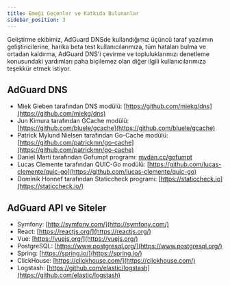 ```yaml
---
title: Emeği Geçenler ve Katkıda Bulunanlar
sidebar_position: 3
---
```


Geliştirme ekibimiz, AdGuard DNSde kullandığımız üçüncü taraf yazılımın geliştiricilerine, harika beta test kullanıcılarımıza, tüm hataları bulma ve ortadan kaldırma, AdGuard DNS'i çevirme ve topluluklarımızı denetleme konusundaki yardımları paha biçilemez olan diğer ilgili kullanıcılarımıza teşekkür etmek istiyor.

## AdGuard DNS

- Miek Gieben tarafından DNS modülü: [https://github.com/miekg/dns](https://github.com/miekg/dns)
- Jun Kimura tarafından GCache modülü: [https://github.com/bluele/gcache](https://github.com/bluele/gcache)
- Patrick Mylund Nielsen tarafından Go-Cache modülü: [https://github.com/patrickmn/go-cache](https://github.com/patrickmn/go-cache)
- Daniel Martí tarafından Gofumpt programı: [mvdan.cc/gofumpt](https://github.com/mvdan/gofumpt)
- Lucas Clemente tarafından QUIC-Go modülü: [https://github.com/lucas-clemente/quic-go](https://github.com/lucas-clemente/quic-go)
- Dominik Honnef tarafından Staticcheck programı: [https://staticcheck.io](https://staticcheck.io/)

## AdGuard API ve Siteler

- Symfony: [http://symfony.com/](http://symfony.com/)
- React: [https://reactjs.org/](https://reactjs.org/)
- Vue: [https://vuejs.org/](https://vuejs.org/)
- PostgreSQL: [https://www.postgresql.org/](https://www.postgresql.org/)
- Spring: [https://spring.io/](https://spring.io/)
- ClickHouse: [https://clickhouse.com/](https://clickhouse.com/)
- Logstash: [https://github.com/elastic/logstash](https://github.com/elastic/logstash)
